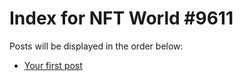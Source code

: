 # Index for NFT World #9611
Posts will be displayed in the order below:

- [Your first post](./001-first.md)

